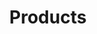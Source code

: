 ---
title: Products
layout: collection
permalink: /products/
collection: portfolio
entries_layout: grid
classes: wide

sidebar: "products"
---